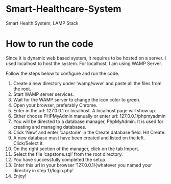 # Smart-Healthcare-System
Smart Health System, LAMP Stack

# How to run the code
Since it is dynamic web based system, it requires to be hosted on a server. I used localhost to host the system. For localhost, I am using WAMP Server.

Follow the steps below to configure and run the code.
1.	Create a new directory under 'wamp/www' and paste all the files from the root.
2.	Start WAMP server services.
3.	Wait for the WAMP server to change the icon color to green.
4.	Open your browser, preferably Chrome.
5.	Enter in the url: 127.0.0.1 or localhost. A localhost page will show up.
6.	Either choose PHPMyAdmin manually or enter url: 127.0.0.1/phpmyadmin
7.	You will be directed to a database manager, PhpMyAdmin. It is used for creating and managing databases. 
8.	Click ‘New’ and enter ‘capstone’ in the Create database field. Hit Create. 
9.	A new database must have been created and listed on the left. Click/Select it.
10.	On the right section of the manager, click on the tab Import.
11.	Select the file ‘capstone.sql’ from the root directory.
12.	You have successfully completed the setup.
13.	Enter this url in your browser ‘127.0.0.1/{whatever you named your directiry in step 1}/login.php’
14.	Enjoy!
